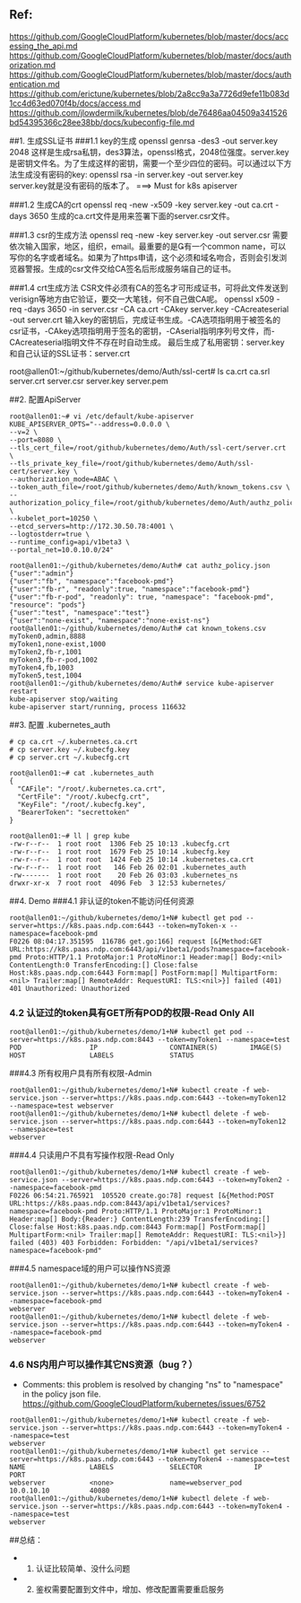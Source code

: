 ## Ref:
https://github.com/GoogleCloudPlatform/kubernetes/blob/master/docs/accessing_the_api.md
https://github.com/GoogleCloudPlatform/kubernetes/blob/master/docs/authorization.md
https://github.com/GoogleCloudPlatform/kubernetes/blob/master/docs/authentication.md
https://github.com/erictune/kubernetes/blob/2a8cc9a3a7726d9efe11b083d1cc4d63ed070f4b/docs/access.md
https://github.com/jlowdermilk/kubernetes/blob/de76486aa04509a341526bd54395366c28ee38bb/docs/kubeconfig-file.md

##1. 生成SSL证书
###1.1 key的生成 
openssl genrsa -des3 -out server.key 2048 
这样是生成rsa私钥，des3算法，openssl格式，2048位强度。server.key是密钥文件名。为了生成这样的密钥，需要一个至少四位的密码。可以通过以下方法生成没有密码的key:
openssl rsa -in server.key -out server.key  
server.key就是没有密码的版本了。 ===> Must for k8s apiserver
 
###1.2 生成CA的crt
openssl req -new -x509 -key server.key -out ca.crt -days 3650 
生成的ca.crt文件是用来签署下面的server.csr文件。
 
###1.3 csr的生成方法
openssl req -new -key server.key -out server.csr 
需要依次输入国家，地区，组织，email。最重要的是有一个common name，可以写你的名字或者域名。如果为了https申请，这个必须和域名吻合，否则会引发浏览器警报。生成的csr文件交给CA签名后形成服务端自己的证书。 
 
###1.4 crt生成方法
CSR文件必须有CA的签名才可形成证书，可将此文件发送到verisign等地方由它验证，要交一大笔钱，何不自己做CA呢。
openssl x509 -req -days 3650 -in server.csr -CA ca.crt -CAkey server.key -CAcreateserial -out server.crt
输入key的密钥后，完成证书生成。-CA选项指明用于被签名的csr证书，-CAkey选项指明用于签名的密钥，-CAserial指明序列号文件，而-CAcreateserial指明文件不存在时自动生成。
最后生成了私用密钥：server.key和自己认证的SSL证书：server.crt

root@allen01:~/github/kubernetes/demo/Auth/ssl-cert# ls
ca.crt  ca.srl  server.crt  server.csr  server.key  server.pem

##2. 配置ApiServer
```
root@allen01:~# vi /etc/default/kube-apiserver 
KUBE_APISERVER_OPTS="--address=0.0.0.0 \
--v=2 \
--port=8080 \
--tls_cert_file=/root/github/kubernetes/demo/Auth/ssl-cert/server.crt \
--tls_private_key_file=/root/github/kubernetes/demo/Auth/ssl-cert/server.key \
--authorization_mode=ABAC \
--token_auth_file=/root/github/kubernetes/demo/Auth/known_tokens.csv \
--authorization_policy_file=/root/github/kubernetes/demo/Auth/authz_policy.json \
--kubelet_port=10250 \
--etcd_servers=http://172.30.50.78:4001 \
--logtostderr=true \
--runtime_config=api/v1beta3 \
--portal_net=10.0.10.0/24"

root@allen01:~/github/kubernetes/demo/Auth# cat authz_policy.json 
{"user":"admin"}
{"user":"fb", "namespace":"facebook-pmd"}
{"user":"fb-r", "readonly":true, "namespace":"facebook-pmd"}
{"user":"fb-r-pod", "readonly": true, "namespace": "facebook-pmd", "resource": "pods"}
{"user":"test", "namespace":"test"}
{"user":"none-exist", "namespace":"none-exist-ns"}
root@allen01:~/github/kubernetes/demo/Auth# cat known_tokens.csv
myToken0,admin,8888
myToken1,none-exist,1000
myToken2,fb-r,1001
myToken3,fb-r-pod,1002
myToken4,fb,1003
myToken5,test,1004
root@allen01:~/github/kubernetes/demo/Auth# service kube-apiserver restart
kube-apiserver stop/waiting
kube-apiserver start/running, process 116632
```

##3. 配置 .kubernetes_auth
```
# cp ca.crt ~/.kubernetes.ca.crt
# cp server.key ~/.kubecfg.key
# cp server.crt ~/.kubecfg.crt

root@allen01:~# cat .kubernetes_auth 
{
  "CAFile": "/root/.kubernetes.ca.crt",
  "CertFile": "/root/.kubecfg.crt",
  "KeyFile": "/root/.kubecfg.key",
  "BearerToken": "secrettoken"
}

root@allen01:~# ll | grep kube
-rw-r--r--  1 root root  1306 Feb 25 10:13 .kubecfg.crt
-rw-r--r--  1 root root  1679 Feb 25 10:14 .kubecfg.key
-rw-r--r--  1 root root  1424 Feb 25 10:14 .kubernetes.ca.crt
-rw-r--r--  1 root root   146 Feb 26 02:01 .kubernetes_auth
-rw-------  1 root root    20 Feb 26 03:03 .kubernetes_ns
drwxr-xr-x  7 root root  4096 Feb  3 12:53 kubernetes/
```

##4. Demo
###4.1 非认证的token不能访问任何资源
```
root@allen01:~/github/kubernetes/demo/1+N# kubectl get pod --server=https://k8s.paas.ndp.com:6443 --token=myToken-x --namespace=facebook-pmd  
F0226 08:04:17.351595  116786 get.go:166] request [&{Method:GET URL:https://k8s.paas.ndp.com:6443/api/v1beta1/pods?namespace=facebook-pmd Proto:HTTP/1.1 ProtoMajor:1 ProtoMinor:1 Header:map[] Body:<nil> ContentLength:0 TransferEncoding:[] Close:false Host:k8s.paas.ndp.com:6443 Form:map[] PostForm:map[] MultipartForm:<nil> Trailer:map[] RemoteAddr: RequestURI: TLS:<nil>}] failed (401) 401 Unauthorized: Unauthorized
```
### 4.2 认证过的token具有GET所有POD的权限-Read Only All
```
root@allen01:~/github/kubernetes/demo/1+N# kubectl get pod --server=https://k8s.paas.ndp.com:8443 --token=myToken1 --namespace=test
POD                 IP                  CONTAINER(S)        IMAGE(S)            HOST                LABELS              STATUS
```

###4.3 所有权用户具有所有权限-Admin
```
root@allen01:~/github/kubernetes/demo/1+N# kubectl create -f web-service.json --server=https://k8s.paas.ndp.com:6443 --token=myToken12 --namespace=test webserver
root@allen01:~/github/kubernetes/demo/1+N# kubectl delete -f web-service.json --server=https://k8s.paas.ndp.com:6443 --token=myToken12 --namespace=test
webserver
```

###4.4 只读用户不具有写操作权限-Read Only
```
root@allen01:~/github/kubernetes/demo/1+N# kubectl create -f web-service.json --server=https://k8s.paas.ndp.com:6443 --token=myToken2 --namespace=facebook-pmd          
F0226 06:54:21.765921  105520 create.go:78] request [&{Method:POST URL:https://k8s.paas.ndp.com:8443/api/v1beta1/services?namespace=facebook-pmd Proto:HTTP/1.1 ProtoMajor:1 ProtoMinor:1 Header:map[] Body:{Reader:} ContentLength:239 TransferEncoding:[] Close:false Host:k8s.paas.ndp.com:8443 Form:map[] PostForm:map[] MultipartForm:<nil> Trailer:map[] RemoteAddr: RequestURI: TLS:<nil>}] failed (403) 403 Forbidden: Forbidden: "/api/v1beta1/services?namespace=facebook-pmd"
```
###4.5 namespace域的用户可以操作NS资源
```
root@allen01:~/github/kubernetes/demo/1+N# kubectl create -f web-service.json --server=https://k8s.paas.ndp.com:6443 --token=myToken4 --namespace=facebook-pmd
webserver
root@allen01:~/github/kubernetes/demo/1+N# kubectl delete -f web-service.json --server=https://k8s.paas.ndp.com:6443 --token=myToken4 --namespace=facebook-pmd
webserver
```
### 4.6 NS内用户可以操作其它NS资源（bug？）
* Comments: this problem is resolved by changing "ns" to "namespace" in the policy json file. 
https://github.com/GoogleCloudPlatform/kubernetes/issues/6752
```
root@allen01:~/github/kubernetes/demo/1+N# kubectl create -f web-service.json --server=https://k8s.paas.ndp.com:6443 --token=myToken4 --namespace=test
webserver
root@allen01:~/github/kubernetes/demo/1+N# kubectl get service --server=https://k8s.paas.ndp.com:6443 --token=myToken4 --namespace=test               NAME                LABELS              SELECTOR             IP                  PORT
webserver           <none>              name=webserver_pod   10.0.10.10          40080
root@allen01:~/github/kubernetes/demo/1+N# kubectl delete -f web-service.json --server=https://k8s.paas.ndp.com:6443 --token=myToken4 --namespace=test 
webserver
```
##总结：
* 1. 认证比较简单、没什么问题
* 2. 鉴权需要配置到文件中，增加、修改配置需要重启服务
